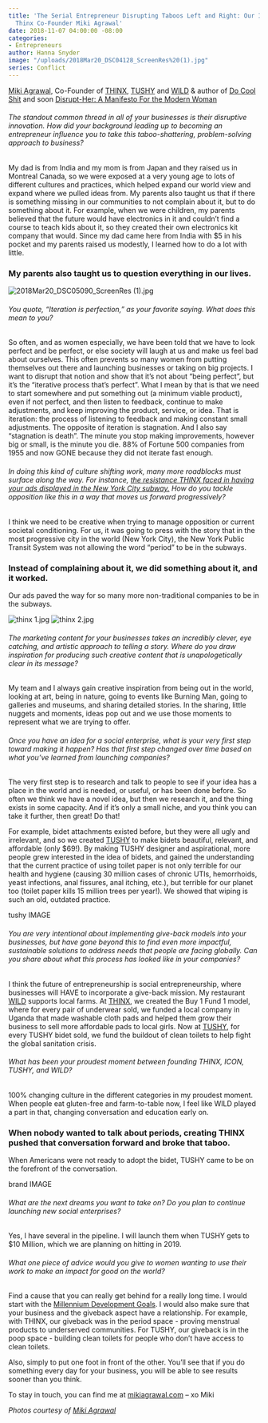 ```yaml
---
title: 'The Serial Entrepreneur Disrupting Taboos Left and Right: Our Interview with
  Thinx Co-Founder Miki Agrawal'
date: 2018-11-07 04:00:00 -08:00
categories:
- Entrepreneurs
author: Hanna Snyder
image: "/uploads/2018Mar20_DSC04128_ScreenRes%20(1).jpg"
series: Conflict
---
```


[Miki Agrawal](https://www.mikiagrawal.com/), Co-Founder of [THINX](https://www.shethinx.com/), [TUSHY](https://hellotushy.com/?utm_expid=.qUBTCqfDQ06WDHKSiEv3lA.0&utm_referrer=) and [WILD](http://www.eatdrinkwild.com/) & author of [Do Cool Shit](https://www.amazon.com/Do-Cool-Sh-Business-Happily/dp/0062366858/ref=sr_1_1?ie=UTF8&qid=1540848166&sr=8-1&keywords=do+cool+shit+book) and soon [Disrupt-Her: A Manifesto For the Modern Woman](https://www.amazon.com/Disrupt-Her-Manifesto-Modern-Miki-Agrawal/dp/1401955568/ref=sr_1_fkmr0_1?ie=UTF8&qid=1540848181&sr=8-1-fkmr0&keywords=disrupt-her+book) 

###### The standout common thread in all of your businesses is their disruptive innovation. How did your background leading up to becoming an entrepreneur influence you to take this taboo-shattering, problem-solving approach to business?

My dad is from India and my mom is from Japan and they raised us in Montreal Canada, so we were exposed at a very young age to lots of different cultures and practices, which helped expand our world view and expand where we pulled ideas from. My parents also taught us that if there is something missing in our communities to not complain about it, but to do something about it. For example, when we were children, my parents believed that the future would have electronics in it and couldn’t find a course to teach kids about it, so they created their own electronics kit company that would. Since my dad came here from India with $5 in his pocket and my parents raised us modestly, I learned how to do a lot with little. 

### My parents also taught us to question everything in our lives. 

![2018Mar20_DSC05090_ScreenRes (1).jpg](/uploads/2018Mar20_DSC05090_ScreenRes%20(1).jpg)

###### You quote, “Iteration is perfection,” as your favorite saying. What does this mean to you?

So often, and as women especially, we have been told that we have to look perfect and be perfect, or else society will laugh at us and make us feel bad about ourselves. This often prevents so many women from putting themselves out there and launching businesses or taking on big projects. I want to disrupt that notion and show that it’s not about “being perfect”, but it’s the “iterative process that’s perfect”. What I mean by that is that we need to start somewhere and put something out (a minimum viable product), even if not perfect, and then listen to feedback, continue to make adjustments, and keep improving the product, service, or idea. That is iteration: the process of listening to feedback and making constant small adjustments. The opposite of iteration is stagnation. And I also say “stagnation is death”. The minute you stop making improvements, however big or small, is the minute you die. 88% of Fortune 500 companies from 1955 and now GONE because they did not iterate fast enough. 

###### In doing this kind of culture shifting work, many more roadblocks must surface along the way. For instance, [the resistance THINX faced in having your ads displayed in the New York City subway.](https://www.bustle.com/articles/122564-thinx-underwear-ads-on-nyc-subway-are-up-but-the-company-has-another-big-announcement) How do you tackle opposition like this in a way that moves us forward progressively?

I think we need to be creative when trying to manage opposition or current societal conditioning. For us, it was going to press with the story that in the most progressive city in the world (New York City), the New York Public Transit System was not allowing the word “period” to be in the subways. 

### Instead of complaining about it, we did something about it, and it worked. 

Our ads paved the way for so many more non-traditional companies to be in the subways. 

![thinx 1.jpg](/uploads/thinx%201.jpg)
![thinx 2.jpg](/uploads/thinx%202.jpg)

###### The marketing content for your businesses takes an incredibly clever, eye catching, and artistic approach to telling a story. Where do you draw inspiration for producing such creative content that is unapologetically clear in its message?

My team and I always gain creative inspiration from being out in the world, looking at art, being in nature, going to events like Burning Man, going to galleries and museums, and sharing detailed stories. In the sharing, little nuggets and moments, ideas pop out and we use those moments to represent what we are trying to offer. 

###### Once you have an idea for a social enterprise, what is your very first step toward making it happen? Has that first step changed over time based on what you’ve learned from launching companies?

The very first step is to research and talk to people to see if your idea has a place in the world and is needed, or useful, or has been done before. So often we think we have a novel idea, but then we research it, and the thing exists in some capacity. And if it’s only a small niche, and you think you can take it further, then great! Do that! 

For example, bidet attachments existed before, but they were all ugly and irrelevant, and so we created [TUSHY](https://hellotushy.com/) to make bidets beautiful, relevant, and affordable (only $69!). By making TUSHY designer and aspirational, more people grew interested in the idea of bidets, and gained the understanding that the current practice of using toilet paper is not only terrible for our health and hygiene (causing 30 million cases of chronic UTIs, hemorrhoids, yeast infections, anal fissures, anal itching, etc.), but terrible for our planet too (toilet paper kills 15 million trees per year!). We showed that wiping is such an old, outdated practice. 

tushy IMAGE

###### You are very intentional about implementing give-back models into your businesses, but have gone beyond this to find even more impactful, sustainable solutions to address needs that people are facing globally. Can you share about what this process has looked like in your companies?

I think the future of entrepreneurship is social entrepreneurship, where businesses will HAVE to incorporate a give-back mission. My restaurant [WILD](http://www.eatdrinkwild.com/) supports local farms. At [THINX](https://www.shethinx.com/), we created the Buy 1 Fund 1 model, where for every pair of underwear sold, we funded a local company in Uganda that made washable cloth pads and helped them grow their business to sell more affordable pads to local girls. Now at [TUSHY](https://hellotushy.com/), for every TUSHY bidet sold, we fund the buildout of clean toilets to help fight the global sanitation crisis. 

###### What has been your proudest moment between founding THINX, ICON, TUSHY, and WILD? 

100% changing culture in the different categories in my proudest moment. When people eat gluten-free and farm-to-table now, I feel like WILD played a part in that, changing conversation and education early on. 

### When nobody wanted to talk about periods, creating THINX pushed that conversation forward and broke that taboo. 

When Americans were not ready to adopt the bidet, TUSHY came to be on the forefront of the conversation. 

brand IMAGE

###### What are the next dreams you want to take on? Do you plan to continue launching new social enterprises?

Yes, I have several in the pipeline. I will launch them when TUSHY gets to $10 Million, which we are planning on hitting in 2019. 

###### What one piece of advice would you give to women wanting to use their work to make an impact for good on the world? 

Find a cause that you can really get behind for a really long time. I would start with the [Millennium Development Goals](http://www.un.org/millenniumgoals/). I would also make sure that your business and the giveback aspect have a relationship. For example, with THINX, our giveback was in the period space -  proving menstrual products to underserved communities. For TUSHY, our giveback is in the poop space - building clean toilets for people who don’t have access to clean toilets. 

Also, simply to put one foot in front of the other. You’ll see that if you do something every day for your business, you will be able to see results sooner than you think. 

To stay in touch, you can find me at [mikiagrawal.com](https://www.mikiagrawal.com/) – xo Miki 

_Photos courtesy of [Miki Agrawal](https://www.mikiagrawal.com/)_
